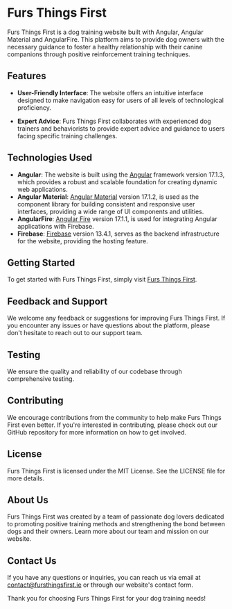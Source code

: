 # Furs Things First

Furs Things First is a dog training website built with Angular, Angular Material and AngularFire. This platform aims to provide dog owners with the necessary guidance to foster a healthy relationship with their canine companions through positive reinforcement training techniques.

## Features

- **User-Friendly Interface**: The website offers an intuitive interface designed to make navigation easy for users of all levels of technological proficiency.

- **Expert Advice**: Furs Things First collaborates with experienced dog trainers and behaviorists to provide expert advice and guidance to users facing specific training challenges.

## Technologies Used

- **Angular**: The website is built using the [Angular](https://github.com/angular/angular-cli) framework version 17.1.3, which provides a robust and scalable foundation for creating dynamic web applications.
- **Angular Material**: [Angular Material](https://material.angular.io/) version 17.1.2, is used as the component library for building consistent and responsive user interfaces, providing a wide range of UI components and utilities.
- **AngularFire**: [Angular Fire](https://firebaseopensource.com/projects/angular/angularfire2) version 17.1.1, is used for integrating Angular applications with Firebase.
- **Firebase**: [Firebase](https://firebase.google.com/) version 13.4.1, serves as the backend infrastructure for the website, providing the hosting feature.

## Getting Started

To get started with Furs Things First, simply visit [Furs Things First](https://furs-things-first.web.app/).

## Feedback and Support

We welcome any feedback or suggestions for improving Furs Things First. If you encounter any issues or have questions about the platform, please don't hesitate to reach out to our support team.

## Testing

We ensure the quality and reliability of our codebase through comprehensive testing.

## Contributing

We encourage contributions from the community to help make Furs Things First even better. If you're interested in contributing, please check out our GitHub repository for more information on how to get involved.

## License

Furs Things First is licensed under the MIT License. See the LICENSE file for more details.

## About Us

Furs Things First was created by a team of passionate dog lovers dedicated to promoting positive training methods and strengthening the bond between dogs and their owners. Learn more about our team and mission on our website.

## Contact Us

If you have any questions or inquiries, you can reach us via email at contact@fursthingsfirst.ie or through our website's contact form.

Thank you for choosing Furs Things First for your dog training needs!

